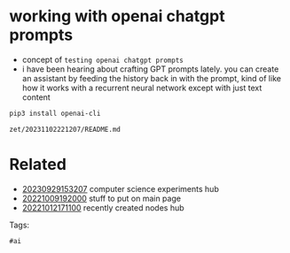 # working with openai chatgpt prompts

- concept of `testing openai chatgpt prompts`
- i have been hearing about crafting GPT prompts lately. you can create an assistant by feeding the history back in with the prompt, kind of like how it works with a recurrent neural network except with just text content

```bash
pip3 install openai-cli
```

` zet/20231102221207/README.md `

# Related

- [20230929153207](/zet/20230929153207/README.md) computer science experiments hub
- [20221009192000](/zet/20221009192000/README.md) stuff to put on main page
- [20221012171100](/zet/20221012171100/README.md) recently created nodes hub

Tags:

    #ai
